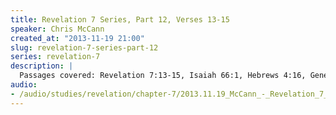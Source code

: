 ```yaml
--- 
title: Revelation 7 Series, Part 12, Verses 13-15
speaker: Chris McCann
created_at: "2013-11-19 21:00"
slug: revelation-7-series-part-12
series: revelation-7
description: |
  Passages covered: Revelation 7:13-15, Isaiah 66:1, Hebrews 4:16, Genesis 1:5, Genesis 8:22, Job 26:10, Revelation 12:10, Revelation 13:10, Revelation 14:10-12.
audio: 
- /audio/studies/revelation/chapter-7/2013.11.19_McCann_-_Revelation_7_Series_Part_12.yaml
---
```


